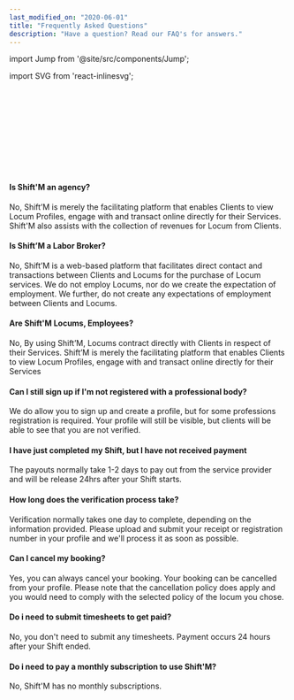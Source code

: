 ```yaml
---
last_modified_on: "2020-06-01"
title: "Frequently Asked Questions"
description: "Have a question? Read our FAQ's for answers."
---
```


import Jump from '@site/src/components/Jump';

import SVG from 'react-inlinesvg';

<SVG src="/img/shutterstock_1044298762-min.svg" />


#### Is Shift'M an agency?
No, Shift’M is merely the facilitating platform that enables Clients to view Locum Profiles, engage with and transact online directly for their Services. Shift'M also assists with the collection of revenues for Locum from Clients.

#### Is Shift’M a Labor Broker?
No, Shift’M is a web-based platform that facilitates direct contact and transactions between Clients and Locums for the purchase of Locum services. We do not employ Locums, nor do we create the expectation of employment. We further, do not create any expectations of employment between Clients and Locums.

#### Are Shift'M Locums, Employees?
No, By using Shift’M, Locums contract directly with Clients in respect of their Services. Shift’M is merely the facilitating platform that enables Clients to view Locum Profiles, engage with and transact online directly for their Services

#### Can I still sign up if I'm not registered with a professional body?
We do allow you to sign up and create a profile, but for some professions registration is required. Your profile will still be visible, but clients will be able to see that you are not verified.

#### I have just completed my Shift, but I have not received payment
The payouts normally take 1-2 days to pay out from the service provider and will be release 24hrs after your Shift starts.

#### How long does the verification process take?
Verification normally takes one day to complete, depending on the information provided. Please upload and submit your receipt or registration number in your profile and we'll process it as soon as possible.

#### Can I cancel my booking?
Yes, you can always cancel your booking. Your booking can be cancelled from your profile. Please note that the cancellation policy does apply and you would need to comply with the selected policy of the locum you chose.

#### Do i need to submit timesheets to get paid?
No, you don't need to submit any timesheets. Payment occurs 24 hours after your Shift ended.

#### Do i need to pay a monthly subscription to use Shift'M?
No, Shift'M has no monthly subscriptions.




[docs.strategies#daemon]: /docs/setup/deployment/strategies/#daemon
[docs.strategies#sidecar]: /docs/setup/deployment/strategies/#sidecar
[urls.rust]: https://www.rust-lang.org/
[urls.vector_performance]: https://shiftm.com/#performance
